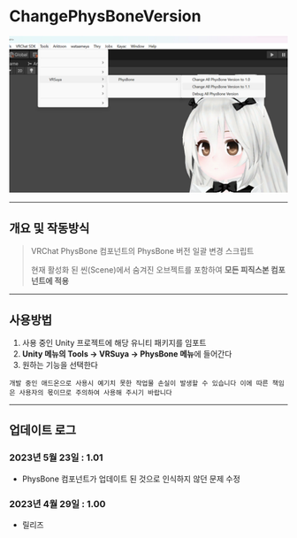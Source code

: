 # ChangePhysBoneVersion

![Menu](https://github.com/crestudio/ChangePhysBoneVersion/blob/master/Image/VRSuya_ChangePhysBoneVersion_Menu.jpg?raw=true)

___

## 개요 및 작동방식

> VRChat PhysBone 컴포넌트의 PhysBone 버전 일괄 변경 스크립트
>
> 현재 활성화 된 씬(Scene)에서 숨겨진 오브젝트를 포함하여 **모든 피직스본 컴포넌트에 적용**

___

## 사용방법

1. 사용 중인 Unity 프로젝트에 해당 유니티 패키지를 임포트
1. **Unity 메뉴의 Tools → VRSuya → PhysBone 메뉴**에 들어간다
1. 원하는 기능을 선택한다

`개발 중인 애드온으로 사용시 예기치 못한 작업물 손실이 발생할 수 있습니다
이에 따른 책임은 사용자의 몫이므로 주의하여 사용해 주시기 바랍니다`

___

## 업데이트 로그

### 2023년 5월 23일 : 1.01

+ PhysBone 컴포넌트가 업데이트 된 것으로 인식하지 않던 문제 수정

### 2023년 4월 29일 : 1.00

+ 릴리즈
